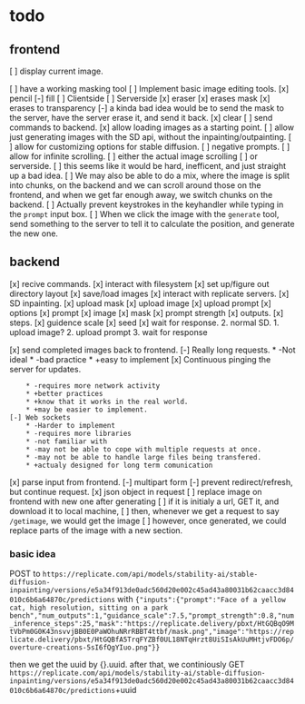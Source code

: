# todo

## frontend
[ ] display current image.

[ ] have a working masking tool
    [ ] Implement basic image editing tools.
        [x] pencil
        [-] fill
            [ ] Clientside
            [ ] Serverside
        [x] eraser
            [x] erases mask
            [x] erases to transparency
                [-] a kinda bad idea would be to send the mask to the server, have the server erase it, and send it back.
        [x] clear
[ ] send commands to backend.
[x] allow loading images as a starting point.
[ ] allow just generating images with the SD api, without the inpainting/outpainting.
[ ] allow for customizing options for stable diffusion.
    [ ] negative prompts.
[ ] allow for infinite scrolling.
    [ ] either the actual image scrolling
    [ ] or serverside.
        [ ] this seems like it would be hard, inefficent, and just straight up a bad idea.
    [ ] We may also be able to do a mix, where the image is split into chunks, on the backend and we can scroll around those on the frontend, and when we get far enough away, we switch chunks on the backend.
[ ] Actually prevent keystrokes in the keyhandler while typing in the `prompt` input box.
[ ] When we click the image with the `generate` tool, send something to the server to tell it to calculate the position, and generate the new one.

## backend
[x] recive commands.
[x] interact with filesystem
    [x] set up/figure out directory layout
    [x] save/load images
[x] interact with replicate servers.
    [x] SD inpainting.
        [x] upload mask
        [x] upload image
        [x] upload prompt
        [x] options
            [x] prompt
            [x] image
            [x] mask
            [x] prompt strength
            [x] outputs.
            [x] steps.
            [x] guidence scale
            [x] seed
        [x] wait for response.
    2. normal SD.
        1. upload image?
        2. upload prompt
        3. wait for response

[x] send completed images back to frontend.
    [-] Really long requests.
        * -Not ideal
        * -bad practice
        * +easy to implement
    [x] Continuous pinging the server for updates.

        * -requires more network activity
        * +better practices
        * +know that it works in the real world.
        * +may be easier to implement.
    [-] Web sockets
        * -Harder to implement
        * -requires more libraries
        * -not familiar with
        * -may not be able to cope with multiple requests at once.
        * -may not be able to handle large files being transfered.
        * +actualy designed for long term comunication
[x] parse input from frontend.
    [-] multipart form
        [-] prevent redirect/refresh, but continue request.
    [x] json object in request
[ ] replace image on frontend with new one after generating
    [ ] if it is initialy a url, GET it, and download it to local machine,
    [ ] then, whenever we get a request to say `/getimage`, we would get the image
    [ ] however, once generated, we could replace parts of the image with a new section.
### basic idea


POST to `https://replicate.com/api/models/stability-ai/stable-diffusion-inpainting/versions/e5a34f913de0adc560d20e002c45ad43a80031b62caacc3d84010c6b6a64870c/predictions`
with 
`{"inputs":{"prompt":"Face of a yellow cat, high resolution, sitting on a park bench","num_outputs":1,"guidance_scale":7.5,"prompt_strength":0.8,"num_inference_steps":25,"mask":"https://replicate.delivery/pbxt/HtGQBqO9MtVbPm0G0K43nsvvjBB0E0PaWOhuNRrRBBT4ttbf/mask.png","image":"https://replicate.delivery/pbxt/HtGQBfA5TrqFYZBf0UL18NTqHrzt8UiSIsAkUuMHtjvFDO6p/overture-creations-5sI6fQgYIuo.png"}}`

then we get the uuid by {}.uuid.
after that, we continiously GET `https://replicate.com/api/models/stability-ai/stable-diffusion-inpainting/versions/e5a34f913de0adc560d20e002c45ad43a80031b62caacc3d84010c6b6a64870c/predictions`+uuid
